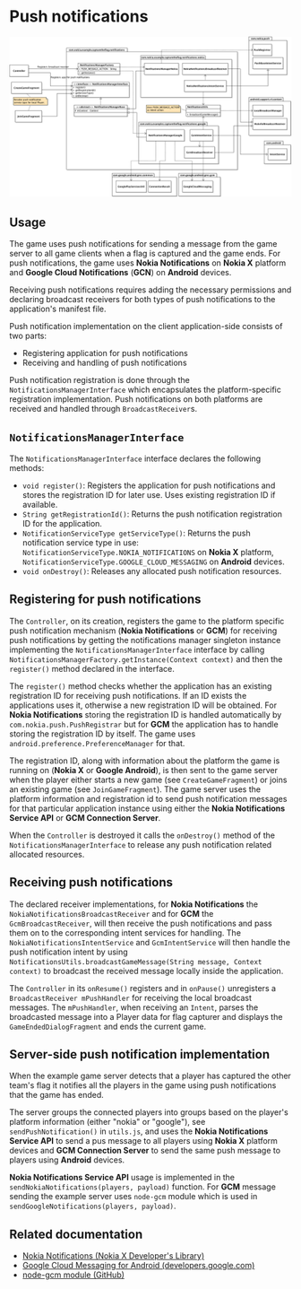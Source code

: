 # Push notifications #

![](diagrams/uml_notifications.png)

## Usage ##

The game uses push notifications for sending a message from the game server to
all game clients when a flag is captured and the game ends. For push
notifications, the game uses **Nokia Notifications** on **Nokia X** platform and
**Google Cloud Notifications** (**GCN**) on **Android** devices.

Receiving push notifications requires adding the necessary permissions and
declaring broadcast receivers for both types of push notifications to the
application's manifest file.

Push notification implementation on the client application-side consists of two
parts:

* Registering application for push notifications
* Receiving and handling of push notifications

Push notification registration is done through the
`NotificationsManagerInterface` which encapsulates the platform-specific
registration implementation. Push notifications on both platforms are received
and handled through `BroadcastReceiver`s.

## `NotificationsManagerInterface` ##

The `NotificationsManagerInterface` interface declares the following methods:

* `void register()`: Registers the application for push notifications and stores
  the registration ID for later use. Uses existing registration ID if available. 
* `String getRegistrationId()`: Returns the push notification registration ID
  for the application.
* `NotificationServiceType getServiceType()`: Returns the push notification
  service type in use: `NotificationServiceType.NOKIA_NOTIFICATIONS` on
  **Nokia X** platform, `NotificationServiceType.GOOGLE_CLOUD_MESSAGING` on
  **Android** devices.
* `void onDestroy()`: Releases any allocated push notification resources.
 
## Registering for push notifications ##

The `Controller`, on its creation, registers the game to the platform specific
push notification mechanism (**Nokia Notifications** or **GCM**) for receiving
push notifications by getting the notifications manager singleton instance
implementing the `NotificationsManagerInterface` interface by calling
`NotificationsManagerFactory.getInstance(Context context)` and then the
`register()` method declared in the interface.

The `register()` method checks whether the application has an existing
registration ID for receiving push notifications. If an ID exists the
applications uses it, otherwise a new registration ID will be obtained. For
**Nokia Notifications** storing the registration ID is handled automatically by
`com.nokia.push.PushRegistrar` but for **GCM** the application has to handle
storing the registration ID by itself. The game uses
`android.preference.PreferenceManager` for that. 

The registration ID, along with information about the platform the game is
running on (**Nokia X** or **Google Android**), is then sent to the game server
when the player either starts a new game (see `CreateGameFragment`) or joins an
existing game (see `JoinGameFragment`). The game server uses the platform
information and registration id to send push notification messages for that
particular application instance using either the **Nokia Notifications Service
API** or **GCM Connection Server**.

When the `Controller` is destroyed it calls the `onDestroy()` method of the
`NotificationsManagerInterface` to release any push notification related
allocated resources.

## Receiving push notifications ##

The declared receiver implementations, for **Nokia Notifications** the
`NokiaNotificationsBroadcastReceiver` and for **GCM** the
`GcmBroadcastReceiver`, will then receive the push notifications and pass them
on to the corresponding intent services for handling. The
`NokiaNotificationsIntentService` and `GcmIntentService` will then handle the
push notification intent by using
`NotificationsUtils.broadcastGameMessage(String message, Context context)` to
broadcast the received message locally inside the application.

The `Controller` in its `onResume()` registers and in `onPause()` unregisters a
`BroadcastReceiver mPushHandler` for receiving the local broadcast messages. The
`mPushHandler`, when receiving an `Intent`, parses the broadcasted message into
a Player data for flag capturer and displays the `GameEndedDialogFragment` and
ends the current game.

## Server-side push notification implementation ##

When the example game server detects that a player has captured the other team's
flag it notifies all the players in the game using push notifications that the
game has ended.

The server groups the connected players into groups based on the player's
platform information (either "nokia" or "google"), see `sendPushNotification()`
in `utils.js`, and uses the **Nokia Notifications Service API** to send a pus
 message to all players using **Nokia X** platform devices and **GCM Connection
 Server** to send the same push message to players using **Android** devices.

**Nokia Notifications Service API** usage is implemented in the
`sendNokiaNotifications(players, payload)` function. For **GCM** message sending
the example server uses `node-gcm` module which is used in
`sendGoogleNotifications(players, payload)`.

## Related documentation ##

* [Nokia Notifications (Nokia X Developer's Library)](http://developer.nokia.com/resources/library/nokia-x/nokia-notifications.html)
* [Google Cloud Messaging for Android (developers.google.com)](http://developer.android.com/google/gcm/index.html)
* [node-gcm module (GitHub)](https://github.com/ToothlessGear/node-gcm)

